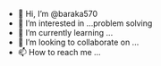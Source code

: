 - 👋 Hi, I’m @baraka570
- 👀 I’m interested in ...problem solving
- 🌱 I’m currently learning ...
- 💞️ I’m looking to collaborate on ...
- 📫 How to reach me ...

<!---
baraka570/baraka570 is a ✨ special ✨ repository because its `README.md` (this file) appears on your GitHub profile.
You can click the Preview link to take a look at your changes.
--->
